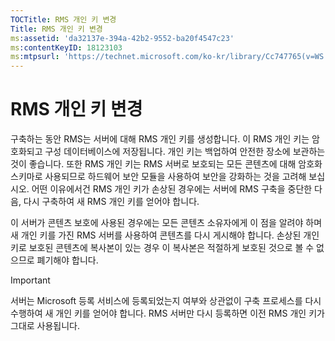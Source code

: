 ```yaml
---
TOCTitle: RMS 개인 키 변경
Title: RMS 개인 키 변경
ms:assetid: 'da32137e-394a-42b2-9552-ba20f4547c23'
ms:contentKeyID: 18123103
ms:mtpsurl: 'https://technet.microsoft.com/ko-kr/library/Cc747765(v=WS.10)'
---
```


RMS 개인 키 변경
================

구축하는 동안 RMS는 서버에 대해 RMS 개인 키를 생성합니다. 이 RMS 개인 키는 암호화되고 구성 데이터베이스에 저장됩니다. 개인 키는 백업하여 안전한 장소에 보관하는 것이 좋습니다. 또한 RMS 개인 키는 RMS 서버로 보호되는 모든 콘텐츠에 대해 암호화 스키마로 사용되므로 하드웨어 보안 모듈을 사용하여 보안을 강화하는 것을 고려해 보십시오. 어떤 이유에서건 RMS 개인 키가 손상된 경우에는 서버에 RMS 구축을 중단한 다음, 다시 구축하여 새 RMS 개인 키를 얻어야 합니다.

이 서버가 콘텐츠 보호에 사용된 경우에는 모든 콘텐츠 소유자에게 이 점을 알려야 하며 새 개인 키를 가진 RMS 서버를 사용하여 콘텐츠를 다시 게시해야 합니다. 손상된 개인 키로 보호된 콘텐츠에 복사본이 있는 경우 이 복사본은 적절하게 보호된 것으로 볼 수 없으므로 폐기해야 합니다.

> [!IMPORTANT]  
> 서버는 Microsoft 등록 서비스에 등록되었는지 여부와 상관없이 구축 프로세스를 다시 수행하여 새 개인 키를 얻어야 합니다. RMS 서버만 다시 등록하면 이전 RMS 개인 키가 그대로 사용됩니다.
